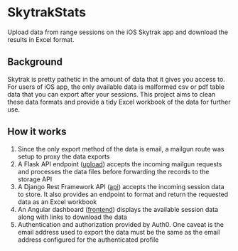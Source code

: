 # SkytrakStats

Upload data from range sessions on the iOS Skytrak app and download the results in Excel format. 

## Background
Skytrak is pretty pathetic in the amount of data that it gives you access to. For users of iOS app, the only available data is malformed csv or pdf table data that you can export after your sessions. This project aims to clean these data formats and provide a tidy Excel workbook of the data for further use. 

## How it works 
1. Since the only export method of the data is email, a mailgun route was setup to proxy the data exports
2. A Flask API endpoint ([upload](upload)) accepts the incoming mailgun requests and processes the data files before forwarding the records to the storage API
3. A Django Rest Framework API ([api](api)) accepts the incoming session data to store. It also provides an endpoint to format and return the requested data as an Excel workbook
4. An Angular dashboard ([frontend](frontend)) displays the available session data along with links to download the data
5. Authentication and authorization provided by Auth0. One caveat is the email address used to export the data must be the same as the email address configured for the authenticated profile